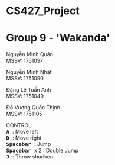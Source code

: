 # CS427_Project
# Group 9 - 'Wakanda'

Nguyễn Minh Quân\
MSSV: 1751097

Nguyễn Minh Nhật\
MSSV: 1751090

Đặng Lê Tuấn Anh\
MSSV: 1751049

Đỗ Vương Quốc Thịnh\
MSSV: 1751105

CONTROL:\
<kbd> **A** </kbd>              : Move left\
<kbd> **D** </kbd>              : Move right\
<kbd>	**Spacebar** </kbd>       : Jump\
<kbd>	**Spacebar** </kbd> x 2   : Double Jump\
<kbd> **J** </kbd>              : Throw shuriken
